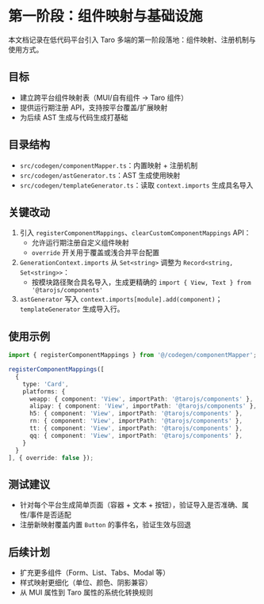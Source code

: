 # 第一阶段：组件映射与基础设施

本文档记录在低代码平台引入 Taro 多端的第一阶段落地：组件映射、注册机制与使用方式。

## 目标
- 建立跨平台组件映射表（MUI/自有组件 → Taro 组件）
- 提供运行期注册 API，支持按平台覆盖/扩展映射
- 为后续 AST 生成与代码生成打基础

## 目录结构
- `src/codegen/componentMapper.ts`：内置映射 + 注册机制
- `src/codegen/astGenerator.ts`：AST 生成使用映射
- `src/codegen/templateGenerator.ts`：读取 `context.imports` 生成具名导入

## 关键改动
1. 引入 `registerComponentMappings`、`clearCustomComponentMappings` API：
   - 允许运行期注册自定义组件映射
   - `override` 开关用于覆盖或浅合并平台配置
2. `GenerationContext.imports` 从 `Set<string>` 调整为 `Record<string, Set<string>>`：
   - 按模块路径聚合具名导入，生成更精确的 `import { View, Text } from '@tarojs/components'`
3. `astGenerator` 写入 `context.imports[module].add(component)`；`templateGenerator` 生成导入行。

## 使用示例
```ts
import { registerComponentMappings } from '@/codegen/componentMapper';

registerComponentMappings([
  {
    type: 'Card',
    platforms: {
      weapp: { component: 'View', importPath: '@tarojs/components' },
      alipay: { component: 'View', importPath: '@tarojs/components' },
      h5: { component: 'View', importPath: '@tarojs/components' },
      rn: { component: 'View', importPath: '@tarojs/components' },
      tt: { component: 'View', importPath: '@tarojs/components' },
      qq: { component: 'View', importPath: '@tarojs/components' },
    }
  }
], { override: false });
```

## 测试建议
- 针对每个平台生成简单页面（容器 + 文本 + 按钮），验证导入是否准确、属性/事件是否适配
- 注册新映射覆盖内置 `Button` 的事件名，验证生效与回退

## 后续计划
- 扩充更多组件（Form、List、Tabs、Modal 等）
- 样式映射更细化（单位、颜色、阴影兼容）
- 从 MUI 属性到 Taro 属性的系统化转换规则


